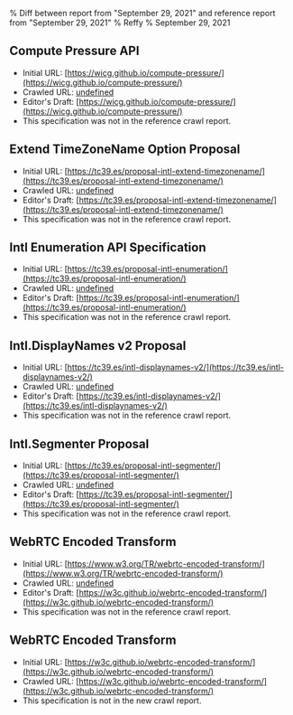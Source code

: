 % Diff between report from "September 29, 2021" and reference report from "September 29, 2021"
% Reffy
% September 29, 2021

## Compute Pressure API

- Initial URL: [https://wicg.github.io/compute-pressure/](https://wicg.github.io/compute-pressure/)
- Crawled URL: [undefined](undefined)
- Editor's Draft: [https://wicg.github.io/compute-pressure/](https://wicg.github.io/compute-pressure/)
- This specification was not in the reference crawl report.


## Extend TimeZoneName Option Proposal

- Initial URL: [https://tc39.es/proposal-intl-extend-timezonename/](https://tc39.es/proposal-intl-extend-timezonename/)
- Crawled URL: [undefined](undefined)
- Editor's Draft: [https://tc39.es/proposal-intl-extend-timezonename/](https://tc39.es/proposal-intl-extend-timezonename/)
- This specification was not in the reference crawl report.


## Intl Enumeration API Specification

- Initial URL: [https://tc39.es/proposal-intl-enumeration/](https://tc39.es/proposal-intl-enumeration/)
- Crawled URL: [undefined](undefined)
- Editor's Draft: [https://tc39.es/proposal-intl-enumeration/](https://tc39.es/proposal-intl-enumeration/)
- This specification was not in the reference crawl report.


## Intl.DisplayNames v2 Proposal

- Initial URL: [https://tc39.es/intl-displaynames-v2/](https://tc39.es/intl-displaynames-v2/)
- Crawled URL: [undefined](undefined)
- Editor's Draft: [https://tc39.es/intl-displaynames-v2/](https://tc39.es/intl-displaynames-v2/)
- This specification was not in the reference crawl report.


## Intl.Segmenter Proposal

- Initial URL: [https://tc39.es/proposal-intl-segmenter/](https://tc39.es/proposal-intl-segmenter/)
- Crawled URL: [undefined](undefined)
- Editor's Draft: [https://tc39.es/proposal-intl-segmenter/](https://tc39.es/proposal-intl-segmenter/)
- This specification was not in the reference crawl report.


## WebRTC Encoded Transform

- Initial URL: [https://www.w3.org/TR/webrtc-encoded-transform/](https://www.w3.org/TR/webrtc-encoded-transform/)
- Crawled URL: [undefined](undefined)
- Editor's Draft: [https://w3c.github.io/webrtc-encoded-transform/](https://w3c.github.io/webrtc-encoded-transform/)
- This specification was not in the reference crawl report.


## WebRTC Encoded Transform

- Initial URL: [https://w3c.github.io/webrtc-encoded-transform/](https://w3c.github.io/webrtc-encoded-transform/)
- Crawled URL: [https://w3c.github.io/webrtc-encoded-transform/](https://w3c.github.io/webrtc-encoded-transform/)
- This specification is not in the new crawl report.


